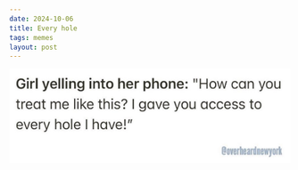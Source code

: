 ```yaml
---
date: 2024-10-06
title: Every hole
tags: memes
layout: post
---
```


![every-hole.png](https://raw.githubusercontent.com/muneer78/muneer78.github.io/master/images/every-hole.png)